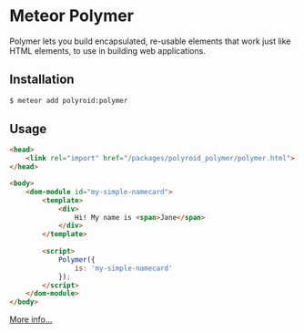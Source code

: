 Meteor Polymer
==============

Polymer lets you build encapsulated, re-usable elements that work just like HTML elements, to use in building web applications.

## Installation

```sh
$ meteor add polyroid:polymer
```

## Usage

```html
<head>
    <link rel="import" href="/packages/polyroid_polymer/polymer.html">
</head>

<body>
    <dom-module id="my-simple-namecard">
        <template>
            <div>
                Hi! My name is <span>Jane</span>
            </div>
        </template>
    
        <script>
            Polymer({
                is: 'my-simple-namecard'
            });
        </script>
    </dom-module>
</body>
```

[More info...](https://github.com/Polymer/polymer)
